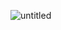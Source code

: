 ![untitled](https://user-images.githubusercontent.com/28500698/139596498-61d93cf7-c8e7-4110-a799-cb87d306d0a2.jpg)

